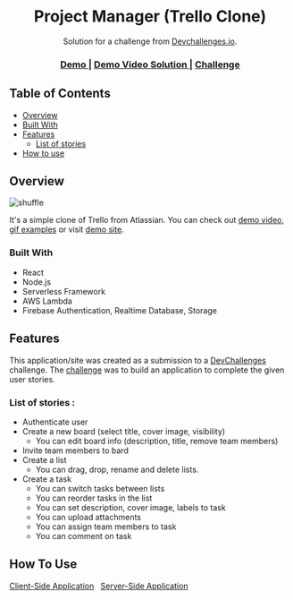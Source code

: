 <!-- Please update value in the {}  -->

<h1 align="center">Project Manager (Trello Clone)</h1>

<div align="center">
   Solution for a challenge from  <a href="http://devchallenges.io/" target="_blank">Devchallenges.io</a>.
</div>

<div align="center">
  <h3>
    <a href="https://trello-project-manager.netlify.app/">
      Demo
    </a>
    <span> | </span>
    <a href="https://www.youtube.com/watch?v=qYPW0w2QXmc">
      Demo Video
    </a>
    <a href="https://devchallenges.io/solutions/SVcO9rsAuK5k6qcXjmsw">
      Solution
    </a>
    <span> | </span>
    <a href="https://devchallenges.io/challenges/wP0LbGgEeKhpFHUpPpDh">
      Challenge
    </a>
  </h3>
</div>


## Table of Contents

- [Overview](#overview)
- [Built With](#built-with)
- [Features](#features)
	- [List of stories](#List-of-stories)
- [How to use](#how-to-use)


## Overview

![shuffle](https://github.com/berabulut/gifs/blob/main/shuffle.gif)

It's a simple clone of Trello from Atlassian. You can check out [demo video](https://www.youtube.com/watch?v=qYPW0w2QXmc), [gif examples](./images/examples.MD) or visit [demo site](https://trello-project-manager.netlify.app/).  

### Built With

- React 
- Node.js 
- Serverless Framework 
- AWS Lambda
- Firebase Authentication, Realtime Database, Storage

## Features

<!-- List the features of your application or follow the template. Don't share the figma file here :) -->

This application/site was created as a submission to a [DevChallenges](https://devchallenges.io/challenges) challenge. The [challenge](https://devchallenges.io/challenges/wP0LbGgEeKhpFHUpPpDh) was to build an application to complete the given user stories.

### List of stories :

- Authenticate user
- Create a new board (select title, cover image, visibility)
	- You can edit board info (description, title, remove team members)
- Invite team members to bard
- Create a list 
	- You can drag, drop, rename and delete lists.
- Create a task
	- You can switch tasks between lists
	- You can reorder tasks in the list
	- You can set description, cover image, labels to task
	- You can upload attachments
	- You can assign team members to task
	- You can comment on task

## How To Use

[Client-Side Application](./client/readme.MD) &nbsp;
[Server-Side Application](./server/readme.MD)

